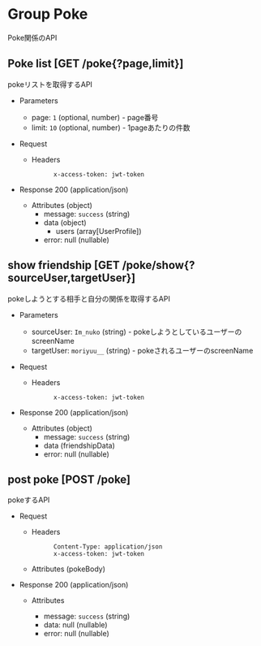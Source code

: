 # Group Poke

Poke関係のAPI

## Poke list [GET /poke{?page,limit}]

pokeリストを取得するAPI

+ Parameters
   
    + page: `1` (optional, number) - page番号
    + limit: `10` (optional, number) - 1pageあたりの件数

+ Request

    + Headers

                x-access-token: jwt-token


+ Response 200 (application/json)

    + Attributes (object)
        + message: `success` (string)
        + data (object)
          + users (array[UserProfile])
        + error: null (nullable)

## show friendship [GET /poke/show{?sourceUser,targetUser}]

pokeしようとする相手と自分の関係を取得するAPI

+ Parameters
   
    + sourceUser: `Im_nuko` (string) - pokeしようとしているユーザーのscreenName
    + targetUser: `moriyuu__` (string) - pokeされるユーザーのscreenName

+ Request

    + Headers

                x-access-token: jwt-token


+ Response 200 (application/json)

    + Attributes (object)
        + message: `success` (string)
        + data (friendshipData)
        + error: null (nullable)

## post poke [POST /poke]

pokeするAPI

+ Request

    + Headers

                Content-Type: application/json
                x-access-token: jwt-token

    + Attributes (pokeBody)

+ Response 200 (application/json)

    + Attributes

        + message: `success` (string)
        + data: null (nullable)
        + error: null (nullable)
